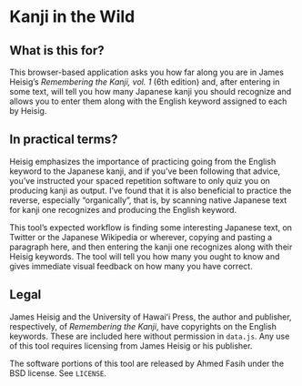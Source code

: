 Kanji in the Wild
=================

What is this for?
-----------------

This browser-based application asks you how far along you are in James Heisig’s *Remembering the Kanji, vol. 1* (6th edition) and, after entering in some text, will tell you how many Japanese kanji you should recognize and allows you to enter them along with the English keyword assigned to each by Heisig.

In practical terms?
-------------------

Heisig emphasizes the importance of practicing going from the English keyword to the Japanese kanji, and if you’ve been following that advice, you’ve instructed your spaced repetition software to only quiz you on producing kanji as output. I’ve found that it is also beneficial to practice the reverse, especially “organically”, that is, by scanning native Japanese text for kanji one recognizes and producing the English keyword.

This tool’s expected workflow is finding some interesting Japanese text, on Twitter or the Japanese Wikipedia or wherever, copying and pasting a paragraph here, and then entering the kanji one recognizes along with their Heisig keywords. The tool will tell you how many you ought to know and gives immediate visual feedback on how many you have correct.

Legal
-----

James Heisig and the University of Hawaiʻi Press, the author and publisher, respectively, of *Remembering the Kanji*, have copyrights on the English keywords. These are included here without permission in `data.js`. Any use of this tool requires licensing from James Heisig or his publisher.

The software portions of this tool are released by Ahmed Fasih under the BSD license. See `LICENSE`.
